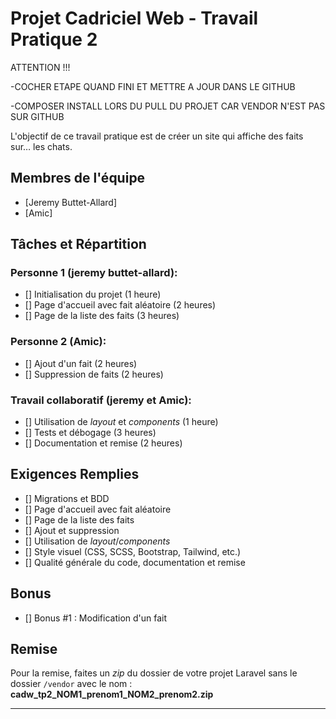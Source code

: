 # Projet Cadriciel Web - Travail Pratique 2


ATTENTION !!!

-COCHER ETAPE QUAND FINI ET METTRE A JOUR DANS LE GITHUB

-COMPOSER INSTALL LORS DU PULL DU PROJET CAR VENDOR N'EST PAS SUR GITHUB

L'objectif de ce travail pratique est de créer un site qui affiche des faits sur… les chats.  

## Membres de l'équipe

- [Jeremy Buttet-Allard]
- [Amic]

## Tâches et Répartition

### Personne 1 (jeremy buttet-allard):

- [] Initialisation du projet (1 heure)
- [] Page d'accueil avec fait aléatoire (2 heures)
- [] Page de la liste des faits (3 heures)

### Personne 2 (Amic):

- [] Ajout d'un fait (2 heures)
- [] Suppression de faits (2 heures)

### Travail collaboratif (jeremy et Amic):

- [] Utilisation de _layout_ et _components_ (1 heure)
- [] Tests et débogage (3 heures)
- [] Documentation et remise (2 heures)

## Exigences Remplies

- [] Migrations et BDD
- [] Page d'accueil avec fait aléatoire
- [] Page de la liste des faits
- [] Ajout et suppression
- [] Utilisation de _layout_/_components_
- [] Style visuel (CSS, SCSS, Bootstrap, Tailwind, etc.)
- [] Qualité générale du code, documentation et remise

## Bonus

- [] Bonus #1 : Modification d'un fait

## Remise

Pour la remise, faites un _zip_ du dossier de votre projet Laravel sans le dossier `/vendor` avec le nom : **cadw_tp2_NOM1_prenom1_NOM2_prenom2.zip**

---



